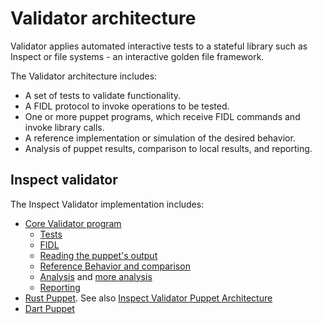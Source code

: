 # Validator architecture

Validator applies automated interactive tests to a stateful library such as
Inspect or file systems - an interactive golden file framework.

The Validator architecture includes:

* A set of tests to validate functionality.
* A FIDL protocol to invoke operations to be tested.
* One or more puppet programs, which receive FIDL commands and invoke library
calls.
* A reference implementation or simulation of the desired behavior.
* Analysis of puppet results, comparison to local results, and reporting.

## Inspect validator

The Inspect Validator implementation includes:

* [Core Validator program](/src/diagnostics/validator/inspect/src)
    * [Tests](/src/diagnostics/validator/inspect/src/trials.rs)
    * [FIDL](/src/diagnostics/validator/inspect/fidl/validate.test.fidl)
    * [Reading the puppet's output](/src/diagnostics/validator/inspect/src/data/scanner.rs)
    * [Reference Behavior and comparison](/src/diagnostics/validator/inspect/src/data.rs)
    * [Analysis](/src/diagnostics/validator/inspect/src/runner.rs)
    and [more analysis](/src/diagnostics/validator/inspect/src/metrics.rs)
    * [Reporting](/src/diagnostics/validator/inspect/src/results.rs)
* [Rust Puppet](/src/diagnostics/validator/inspect/lib/rust/src/main.rs).
See also [Inspect Validator Puppet Architecture](puppet.md)
* [Dart Puppet](/sdk/dart/fuchsia_inspect/test/validator_puppet/lib/main.dart)
